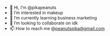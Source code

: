- 👋 Hi, I’m @pikapeanuts
- 👀 I’m interested in makeup
- 🌱 I’m currently learning business marketing
- 💞️ I’m looking to collaborate on idk
- 📫 How to reach me @peanutspika@gmail.com

<!---
pikapeanuts/pikapeanuts is a ✨ special ✨ repository because its `README.md` (this file) appears on your GitHub profile.
You can click the Preview link to take a look at your changes.
--->
